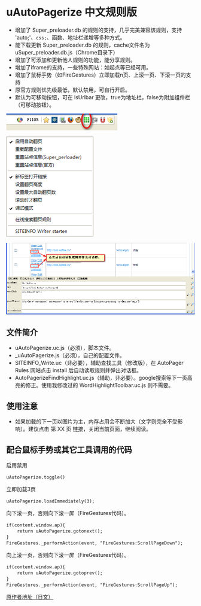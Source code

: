 
uAutoPagerize 中文规则版
========================

 - 增加了 Super\_preloader.db 的规则的支持，几乎完美兼容该规则，支持 'auto;'、`css;`、函数、地址栏递增等多种方式。
 - 能下载更新 Super\_preloader.db 的规则，cache文件名为 uSuper_preloader.db.js（Chrome目录下）
 - 增加了可添加和更新他人规则的功能，能分享规则。
 - 增加了iframe的支持，一些特殊网站：如起点等已经可用。
 - 增加了鼠标手势（如FireGestures）立即加载n页、上滚一页、下滚一页的支持
 - 原官方规则优先级最低，默认禁用，可自行开启。
 - 默认为可移动按钮，可在 isUrlbar 更改，true为地址栏，false为附加组件栏（可移动按钮）。

![按钮图标](按钮图标.png)

![按钮右键菜单](按钮右键菜单.png)

![SITEINFO_Writer](SITEINFO_Writer.png)

## 文件简介

 - uAutoPagerize.uc.js（必须），脚本文件。
 - _uAutoPagerize.js（必须），自己的配置文件。
 - SITEINFO_Write.uc（非必要），辅助查找工具（修改版），在 AutoPager Rules 网站点击 install 后自动读取规则并弹出对话框。
 - AutoPagerizeFindHighlight.uc.js（辅助，非必要）。google搜索等下一页高亮的修正。使用我修改过的 WordHighlightToolbar.uc.js 则不需要。

## 使用注意

 - 如果加载的下一页以图片为主，内存占用会不断加大（文字则完全不受影响）。建议点击 第 XX 页 链接，关闭当前页面，继续阅读。

## 配合鼠标手势或其它工具调用的代码

启用禁用

	uAutoPagerize.toggle()

立即加载3页

    uAutoPagerize.loadImmediately(3);

向下滚一页，否则向下滚一屏（FireGestures代码）。

	if(content.window.ap){
		return uAutoPagerize.gotonext();
	}
	FireGestures._performAction(event, "FireGestures:ScrollPageDown");

向上滚一页，否则向下滚一屏（FireGestures代码）。

	if(content.window.ap){
		return uAutoPagerize.gotoprev();
	}
	FireGestures._performAction(event, "FireGestures:ScrollPageUp");


 [原作者地址（日文）](https://github.com/Griever/userChromeJS/tree/master/uAutoPagerize)